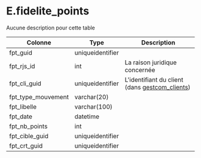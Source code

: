 # E.fidelite_points

Aucune description pour cette table

Colonne|Type|Description
---|---|---
fpt_guid|uniqueidentifier|
fpt_rjs_id|int|La raison juridique concernée 
fpt_cli_guid|uniqueidentifier|L'identifiant du client (dans [gestcom_clients](generated_gestcom_clients.md)) 
fpt_type_mouvement|varchar(20)|
fpt_libelle|varchar(100)|
fpt_date|datetime|
fpt_nb_points|int|
fpt_cible_guid|uniqueidentifier|
fpt_crt_guid|uniqueidentifier|

